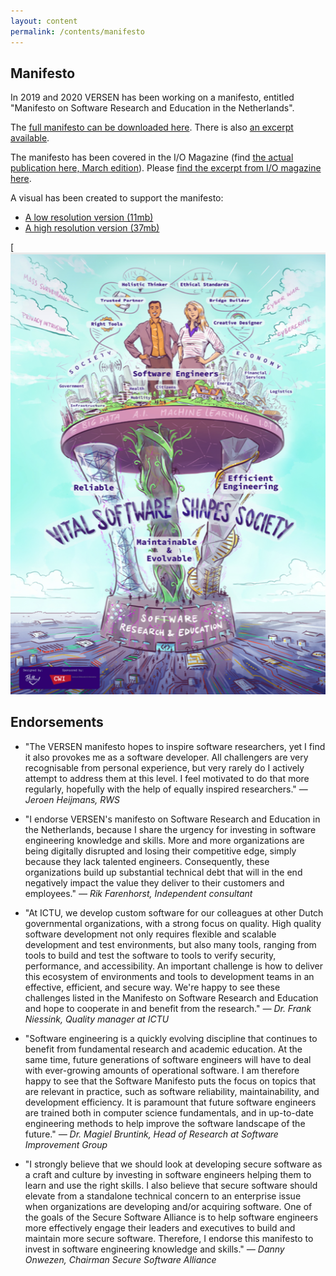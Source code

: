 ```yaml
---
layout: content
permalink: /contents/manifesto
---
```



## Manifesto

In 2019 and 2020 VERSEN has been working on a manifesto, entitled "Manifesto on Software Research and Education in the Netherlands".

The [full manifesto can be downloaded here](/assets/manifesto/manifesto_software_onderzoekers_06-2.pdf). There is also [an excerpt available](/assets/manifesto/digitalfolder.pdf).

The manifesto has been covered in the I/O Magazine (find [the actual publication here, March edition](https://ict-research.nl/2017/11/i-o-magazine/)). Please [find the excerpt from I/O magazine here](/assets/manifesto/IO-magazine-Manifesto-VERSEN-2020.pdf).

A visual has been created to support the manifesto:

*   [A low resolution version (11mb)](https://www.dropbox.com/s/jna5nq7wsynmcvh/VERSEN_Manifest_Poster_Lowres.pdf?dl=0)
*   [A high resolution version (37mb)](https://www.dropbox.com/s/lnx2api8ammqot2/VERSEN_Manifest_Poster.pdf?dl=0)

[[![Manifesto poster](/assets/manifesto/poster.png)](https://www.dropbox.com/s/lnx2api8ammqot2/VERSEN_Manifest_Poster.pdf?dl=0)

## Endorsements


* "The VERSEN manifesto hopes to inspire software researchers, yet I find it also provokes me as a software developer. All challengers are very recognisable from personal experience, but very rarely do I actively attempt to address them at this level. I feel motivated to do that more regularly, hopefully with the help of equally inspired researchers." — _Jeroen Heijmans, RWS_

* "I endorse VERSEN's manifesto on Software Research and Education in the Netherlands, because I share the urgency for investing in software engineering knowledge and skills. More and more organizations are being digitally disrupted and losing their competitive edge, simply because they lack talented engineers. Consequently, these organizations build up substantial technical debt that will in the end negatively impact the value they deliver to their customers and employees." _— Rik Farenhorst, Independent consultant_

* "At ICTU, we develop custom software for our colleagues at other Dutch governmental organizations, with a strong focus on quality. High quality software development not only requires flexible and scalable development and test environments, but also many tools, ranging from tools to build and test the software to tools to verify security, performance, and accessibility. An important challenge is how to deliver this ecosystem of environments and tools to development teams in an effective, efficient, and secure way. We're happy to see these challenges listed in the Manifesto on Software Research and Education and hope to cooperate in and benefit from the research." _— Dr. Frank Niessink, Quality manager at ICTU_

* "Software engineering is a quickly evolving discipline that continues to benefit from fundamental research and academic education. At the same time, future generations of software engineers will have to deal with ever-growing amounts of operational software. I am therefore happy to see that the Software Manifesto puts the focus on topics that are relevant in practice, such as software reliability, maintainability, and development efficiency. It is paramount that future software engineers are trained both in computer science fundamentals, and in up-to-date engineering methods to help improve the software landscape of the future." _— Dr. Magiel Bruntink, Head of Research at Software Improvement Group_


* "I strongly believe that we should look at developing secure software as a craft and culture by investing in software engineers helping them to learn and use the right skills. I also believe that secure software should elevate from a standalone technical concern to an enterprise issue when organizations are developing and/or acquiring software. One of the goals of the Secure Software Alliance is to help software engineers more effectively engage their leaders and executives to build and maintain more secure software. Therefore, I endorse this manifesto to invest in software engineering knowledge and skills." _— Danny Onwezen, Chairman Secure Software Alliance_
